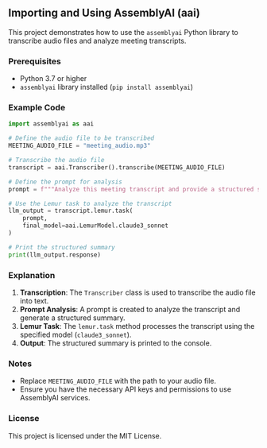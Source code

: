 ## Importing and Using AssemblyAI (aai)

This project demonstrates how to use the `assemblyai` Python library to transcribe audio files and analyze meeting transcripts.

### Prerequisites
- Python 3.7 or higher
- `assemblyai` library installed (`pip install assemblyai`)

### Example Code

```python
import assemblyai as aai

# Define the audio file to be transcribed
MEETING_AUDIO_FILE = "meeting_audio.mp3"

# Transcribe the audio file
transcript = aai.Transcriber().transcribe(MEETING_AUDIO_FILE)

# Define the prompt for analysis
prompt = f"""Analyze this meeting transcript and provide a structured summary of the meeting."""

# Use the Lemur task to analyze the transcript
llm_output = transcript.lemur.task(
    prompt,
    final_model=aai.LemurModel.claude3_sonnet
)

# Print the structured summary
print(llm_output.response)
```

### Explanation
1. **Transcription**: The `Transcriber` class is used to transcribe the audio file into text.
2. **Prompt Analysis**: A prompt is created to analyze the transcript and generate a structured summary.
3. **Lemur Task**: The `lemur.task` method processes the transcript using the specified model (`claude3_sonnet`).
4. **Output**: The structured summary is printed to the console.

### Notes
- Replace `MEETING_AUDIO_FILE` with the path to your audio file.
- Ensure you have the necessary API keys and permissions to use AssemblyAI services.

### License
This project is licensed under the MIT License.